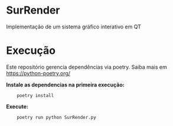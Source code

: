 # SurRender
Implementação de um sistema gráfico interativo em QT

# Execução

Este repositório gerencia dependências via poetry. Saiba mais em https://python-poetry.org/


<b>Instale as dependencias na primeira execução:</b>

        poetry install

<b>Execute:</b>

        poetry run python SurRender.py
